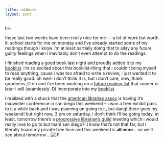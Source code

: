 ```yaml
---
title: oddbook    
layout: post
---
```


hi~

these last two weeks have been really nice for me &#8212; a lot of work but worth it. school starts for me on monday and i&#8217;ve already started some of my readings though i know i&#8217;m at least partially doing that to allay any future guilty feelings when i inevitably don&#8217;t even attempt to do the readings.

i finished reading a good book last night and proudly added it to my [booklist][1]. i&#8217;m so excited about this booklist-thing that i couldn&#8217;t bring myself to read anything, cause i was too afraid to write a review, i just wanted it to be really good. oh well- i don&#8217;t think it is, but i don&#8217;t care, now, thank goodness ;D oh and i&#8217;ve been working on a [future reading list][2] that sooner or later i will (seamlessly :D) incorporate into my [booklist][1]. 

i realized with a shock that the [american libraries assoc][3] is having it&#8217;s midwinter conference in san diego this weekend &#8211; i won a free exhibit pass to it a while back and i was planning on going to it, but dang! there goes my weekend! but right now, 3 pm on saturday, i don&#8217;t think i&#8217;ll be going today, at least. tomorrow there&#8217;s a [progressive librarian&#8217;s guild][4] meeting which i would really love to go to but man! san diego?! i know that&#8217;s not that far, but i literally hoard my private free time and this weekend is **all mine**&#8230; so we&#8217;ll see about tomorrow .. <img src="http://localhost:8888/wordpress/wp-includes/images/smilies/icon_razz.gif" alt=":P" class="wp-smiley" />

 [1]: /booklist/oddbook.php
 [2]: /trying/show.php
 [3]: http://www.ala.org
 [4]: http://libr.org/PLG